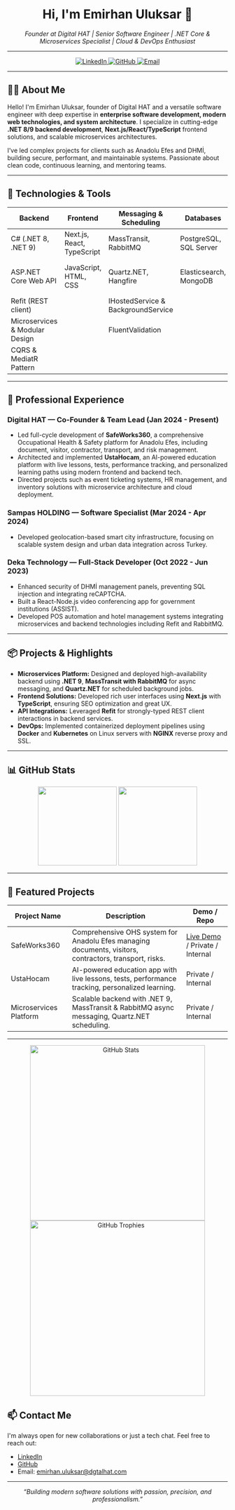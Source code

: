 <h1 align="center">Hi, I'm Emirhan Uluksar 👋</h1>
<p align="center">
  <em>Founder at Digital HAT | Senior Software Engineer | .NET Core & Microservices Specialist | Cloud & DevOps Enthusiast</em>
</p>

---

<p align="center">
  <a href="https://www.linkedin.com/in/emirhanuluksar/" target="_blank" rel="noopener noreferrer">
    <img alt="LinkedIn" src="https://img.shields.io/badge/LinkedIn-0077B5?style=for-the-badge&logo=linkedin&logoColor=white" />
  </a>
  <a href="https://github.com/emirhanuluksar" target="_blank" rel="noopener noreferrer">
    <img alt="GitHub" src="https://img.shields.io/badge/GitHub-181717?style=for-the-badge&logo=github&logoColor=white" />
  </a>
  <a href="mailto:emirhan.uluksar@dgtalhat.com" target="_blank" rel="noopener noreferrer">
    <img alt="Email" src="https://img.shields.io/badge/Email-D14836?style=for-the-badge&logo=gmail&logoColor=white" />
  </a>
</p>

---

## 👨‍💻 About Me

Hello! I'm Emirhan Uluksar, founder of Digital HAT and a versatile software engineer with deep expertise in **enterprise software development, modern web technologies, and system architecture**. I specialize in cutting-edge **.NET 8/9 backend development**, **Next.js/React/TypeScript** frontend solutions, and scalable microservices architectures.

I’ve led complex projects for clients such as Anadolu Efes and DHMİ, building secure, performant, and maintainable systems. Passionate about clean code, continuous learning, and mentoring teams.

---

## 🚀 Technologies & Tools

| Backend                         | Frontend                        | Messaging & Scheduling             | Databases                   | DevOps & Others              |
|--------------------------------|--------------------------------|----------------------------------|-----------------------------|-----------------------------|
| C# (.NET 8, .NET 9)            | Next.js, React, TypeScript     | MassTransit, RabbitMQ             | PostgreSQL, SQL Server       | Docker, Kubernetes           |
| ASP.NET Core Web API            | JavaScript, HTML, CSS          | Quartz.NET, Hangfire              | Elasticsearch, MongoDB       | Git, CI/CD (GitHub Actions, Jenkins) |
| Refit (REST client)             |                                | IHostedService & BackgroundService |                             | NGINX, Linux (Ubuntu)        |
| Microservices & Modular Design |                                | FluentValidation                  |                             | Serilog (Logging)            |
| CQRS & MediatR Pattern          |                                |                                  |                             | OAuth2, JWT Authentication   |

---

## 💼 Professional Experience

### Digital HAT — Co-Founder & Team Lead (Jan 2024 - Present)  
- Led full-cycle development of **SafeWorks360**, a comprehensive Occupational Health & Safety platform for Anadolu Efes, including document, visitor, contractor, transport, and risk management.  
- Architected and implemented **UstaHocam**, an AI-powered education platform with live lessons, tests, performance tracking, and personalized learning paths using modern frontend and backend tech.  
- Directed projects such as event ticketing systems, HR management, and inventory solutions with microservice architecture and cloud deployment.

### Sampas HOLDING — Software Specialist (Mar 2024 - Apr 2024)  
- Developed geolocation-based smart city infrastructure, focusing on scalable system design and urban data integration across Turkey.

### Deka Technology — Full-Stack Developer (Oct 2022 - Jun 2023)  
- Enhanced security of DHMİ management panels, preventing SQL injection and integrating reCAPTCHA.  
- Built a React-Node.js video conferencing app for government institutions (ASSIST).  
- Developed POS automation and hotel management systems integrating microservices and backend technologies including Refit and RabbitMQ.

---

## 📦 Projects & Highlights

- **Microservices Platform:** Designed and deployed high-availability backend using **.NET 9**, **MassTransit with RabbitMQ** for async messaging, and **Quartz.NET** for scheduled background jobs.  
- **Frontend Solutions:** Developed rich user interfaces using **Next.js** with **TypeScript**, ensuring SEO optimization and great UX.  
- **API Integrations:** Leveraged **Refit** for strongly-typed REST client interactions in backend services.  
- **DevOps:** Implemented containerized deployment pipelines using **Docker** and **Kubernetes** on Linux servers with **NGINX** reverse proxy and SSL.

---

## 📊 GitHub Stats

<p align="center">
  <img height="180em" src="https://github-readme-stats.vercel.app/api?username=emirhanuluksar&show_icons=true&count_private=true&theme=radical" />
  <img height="180em" src="https://github-readme-stats.vercel.app/api/top-langs/?username=emirhanuluksar&layout=compact&langs_count=8&theme=radical" />
</p>

---

## 🎯 Featured Projects

| Project Name  | Description                                                                       | Demo / Repo                                           |
|---------------|-----------------------------------------------------------------------------------|------------------------------------------------------|
| SafeWorks360  | Comprehensive OHS system for Anadolu Efes managing documents, visitors, contractors, transport, risks. | [Live Demo](https://safeworks360.example.com) / Private / Internal  |
| UstaHocam     | AI-powered education app with live lessons, tests, performance tracking, personalized learning.        | Private / Internal                           |
| Microservices Platform | Scalable backend with .NET 9, MassTransit & RabbitMQ async messaging, Quartz.NET scheduling.     | Private / Internal                                    |

---

<p align="center">
  <img src="https://github-readme-stats.vercel.app/api?username=emirhanuluksar&show_icons=true&count_private=true&theme=radical" alt="GitHub Stats" width="400"/>
  <img src="https://github-profile-trophy.vercel.app/?username=emirhanuluksar&theme=radical&no-frame=true&margin-w=15" alt="GitHub Trophies" width="400"/>
</p>



## 📫 Contact Me

I'm always open for new collaborations or just a tech chat. Feel free to reach out:

- [LinkedIn](https://www.linkedin.com/in/emirhanuluksar)  
- [GitHub](https://github.com/emirhanuluksar)  
- Email: emirhan.uluksar@dgtalhat.com  

---

<p align="center"><em>“Building modern software solutions with passion, precision, and professionalism.”</em></p>
